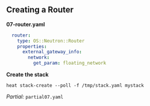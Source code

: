 ## Creating a Router

**07-router.yaml**
```yaml
  router:
    type: OS::Neutron::Router
    properties:
      external_gateway_info:
        network:
          get_param: floating_network
```

**Create the stack**

```
heat stack-create --poll -f /tmp/stack.yaml mystack
```

_Partial:_ `partial07.yaml`

<!--
So let's create a virtual router now. This is a resource Neutron provides
and it's neccessary for providing SNAT or providing routing for Floating IPs
associated with Nova instances. Creating the router will only take care of the
external side of things, which is to say, the router will have a leg on the
external network (the external_gateway_info property tells it to have an
interface on our floating IP network) but not on our project network.
-->

